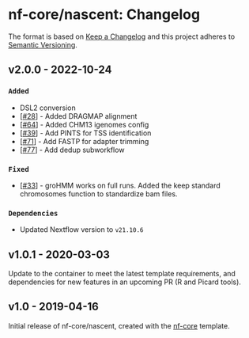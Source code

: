# nf-core/nascent: Changelog

The format is based on [Keep a Changelog](https://keepachangelog.com/en/1.0.0/)
and this project adheres to [Semantic Versioning](https://semver.org/spec/v2.0.0.html).

## v2.0.0 - 2022-10-24

### `Added`

- DSL2 conversion
- [[#28](https://github.com/nf-core/nascent/issues/28)] - Added DRAGMAP alignment
- [[#64](https://github.com/nf-core/nascent/pull/64)] - Added CHM13 igenomes config
- [[#39](https://github.com/nf-core/nascent/issues/39)] - Add PINTS for TSS identification
- [[#71](https://github.com/nf-core/nascent/issues/71)] - Add FASTP for adapter trimming
- [[#77](https://github.com/nf-core/nascent/issues/77)] - Add dedup subworkflow

### `Fixed`

- [[#33](https://github.com/nf-core/nascent/issues/33)] - groHMM works on full runs. Added the keep standard chromosomes function to standardize bam files.

### `Dependencies`

- Updated Nextflow version to `v21.10.6`

## v1.0.1 - 2020-03-03

Update to the container to meet the latest template requirements, and dependencies for new features in an upcoming PR (R and Picard tools).

## v1.0 - 2019-04-16

Initial release of nf-core/nascent, created with the [nf-core](http://nf-co.re/) template.
